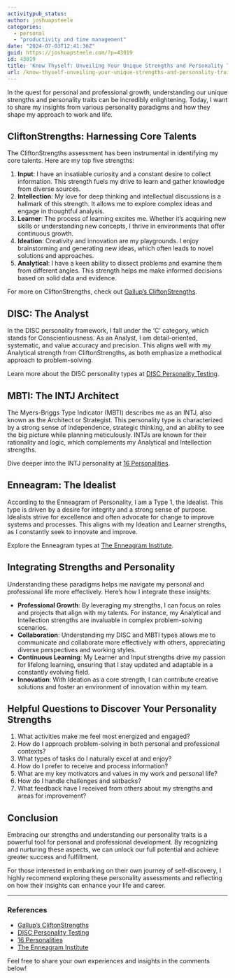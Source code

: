 ```yaml
---
activitypub_status:
author: joshuapsteele
categories:
  - personal
  - "productivity and time management"
date: "2024-07-03T12:41:36Z"
guid: https://joshuapsteele.com/?p=43019
id: 43019
title: 'Know Thyself: Unveiling Your Unique Strengths and Personality Traits'
url: /know-thyself-unveiling-your-unique-strengths-and-personality-traits/
---
```


In the quest for personal and professional growth, understanding our unique strengths and personality traits can be incredibly enlightening. Today, I want to share my insights from various personality paradigms and how they shape my approach to work and life.

## CliftonStrengths: Harnessing Core Talents

The CliftonStrengths assessment has been instrumental in identifying my core talents. Here are my top five strengths:

1. **Input**: I have an insatiable curiosity and a constant desire to collect information. This strength fuels my drive to learn and gather knowledge from diverse sources.
2. **Intellection**: My love for deep thinking and intellectual discussions is a hallmark of this strength. It allows me to explore complex ideas and engage in thoughtful analysis.
3. **Learner**: The process of learning excites me. Whether it’s acquiring new skills or understanding new concepts, I thrive in environments that offer continuous growth.
4. **Ideation**: Creativity and innovation are my playgrounds. I enjoy brainstorming and generating new ideas, which often leads to novel solutions and approaches.
5. **Analytical**: I have a keen ability to dissect problems and examine them from different angles. This strength helps me make informed decisions based on solid data and evidence.

For more on CliftonStrengths, check out [Gallup’s CliftonStrengths](https://www.gallup.com/cliftonstrengths/en/home.aspx).

## DISC: The Analyst

In the DISC personality framework, I fall under the ‘C’ category, which stands for Conscientiousness. As an Analyst, I am detail-oriented, systematic, and value accuracy and precision. This aligns well with my Analytical strength from CliftonStrengths, as both emphasize a methodical approach to problem-solving.

Learn more about the DISC personality types at [DISC Personality Testing](https://www.discprofile.com/what-is-disc).

## MBTI: The INTJ Architect

The Myers-Briggs Type Indicator (MBTI) describes me as an INTJ, also known as the Architect or Strategist. This personality type is characterized by a strong sense of independence, strategic thinking, and an ability to see the big picture while planning meticulously. INTJs are known for their rationality and logic, which complements my Analytical and Intellection strengths.

Dive deeper into the INTJ personality at [16 Personalities](https://www.16personalities.com/intj-personality).

## Enneagram: The Idealist

According to the Enneagram of Personality, I am a Type 1, the Idealist. This type is driven by a desire for integrity and a strong sense of purpose. Idealists strive for excellence and often advocate for change to improve systems and processes. This aligns with my Ideation and Learner strengths, as I constantly seek to innovate and improve.

Explore the Enneagram types at [The Enneagram Institute](https://www.enneagraminstitute.com/).

## Integrating Strengths and Personality

Understanding these paradigms helps me navigate my personal and professional life more effectively. Here’s how I integrate these insights:

- **Professional Growth**: By leveraging my strengths, I can focus on roles and projects that align with my talents. For instance, my Analytical and Intellection strengths are invaluable in complex problem-solving scenarios.
- **Collaboration**: Understanding my DISC and MBTI types allows me to communicate and collaborate more effectively with others, appreciating diverse perspectives and working styles.
- **Continuous Learning**: My Learner and Input strengths drive my passion for lifelong learning, ensuring that I stay updated and adaptable in a constantly evolving field.
- **Innovation**: With Ideation as a core strength, I can contribute creative solutions and foster an environment of innovation within my team.

## Helpful Questions to Discover Your Personality Strengths

1. What activities make me feel most energized and engaged?
2. How do I approach problem-solving in both personal and professional contexts?
3. What types of tasks do I naturally excel at and enjoy?
4. How do I prefer to receive and process information?
5. What are my key motivators and values in my work and personal life?
6. How do I handle challenges and setbacks?
7. What feedback have I received from others about my strengths and areas for improvement?

## Conclusion

Embracing our strengths and understanding our personality traits is a powerful tool for personal and professional development. By recognizing and nurturing these aspects, we can unlock our full potential and achieve greater success and fulfillment.

For those interested in embarking on their own journey of self-discovery, I highly recommend exploring these personality assessments and reflecting on how their insights can enhance your life and career.

---

### References

- [Gallup’s CliftonStrengths](https://www.gallup.com/cliftonstrengths/en/home.aspx)
- [DISC Personality Testing](https://www.discprofile.com/what-is-disc)
- [16 Personalities](https://www.16personalities.com/intj-personality)
- [The Enneagram Institute](https://www.enneagraminstitute.com/)

Feel free to share your own experiences and insights in the comments below!